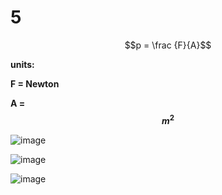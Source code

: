 # 5

$$p = \frac {F}{A}$$

**units:**

**F = Newton**

**A = $$m^2$$**

![image](https://github.com/user-attachments/assets/2fa16e57-644d-4995-9c72-944cd36fa823)

![image](https://github.com/user-attachments/assets/7e92cf73-d893-4be1-9b96-64d442e79439)

![image](https://github.com/user-attachments/assets/4b49fa89-e5ce-49ae-8bb8-d9d3eb82a5f1)

